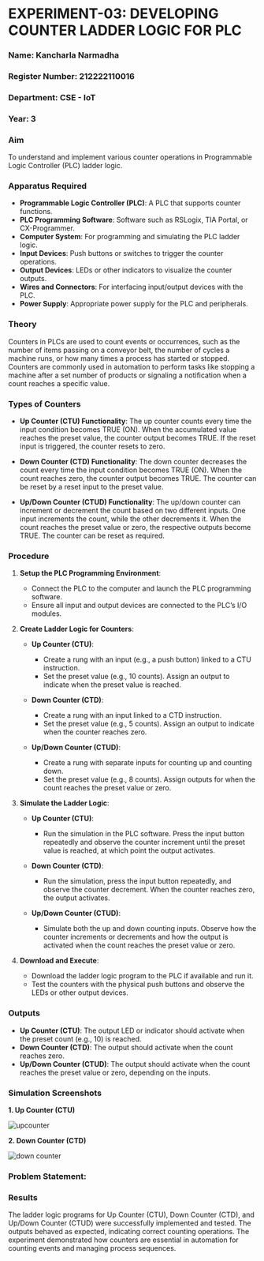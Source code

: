 # EXPERIMENT-03: DEVELOPING COUNTER LADDER LOGIC FOR PLC

### Name: Kancharla Narmadha 
### Register Number: 212222110016 
### Department: CSE - IoT  
### Year: 3

### Aim
To understand and implement various counter operations in Programmable Logic Controller (PLC) ladder logic.

### Apparatus Required
- **Programmable Logic Controller (PLC)**: A PLC that supports counter functions.
- **PLC Programming Software**: Software such as RSLogix, TIA Portal, or CX-Programmer.
- **Computer System**: For programming and simulating the PLC ladder logic.
- **Input Devices**: Push buttons or switches to trigger the counter operations.
- **Output Devices**: LEDs or other indicators to visualize the counter outputs.
- **Wires and Connectors**: For interfacing input/output devices with the PLC.
- **Power Supply**: Appropriate power supply for the PLC and peripherals.

### Theory
Counters in PLCs are used to count events or occurrences, such as the number of items passing on a conveyor belt, the number of cycles a machine runs, or how many times a process has started or stopped. Counters are commonly used in automation to perform tasks like stopping a machine after a set number of products or signaling a notification when a count reaches a specific value.

### Types of Counters
- **Up Counter (CTU) Functionality**:
  The up counter counts every time the input condition becomes TRUE (ON). When the accumulated value reaches the preset value, the counter output becomes TRUE. If the reset input is triggered, the counter resets to zero.

- **Down Counter (CTD) Functionality**:
  The down counter decreases the count every time the input condition becomes TRUE (ON). When the count reaches zero, the counter output becomes TRUE. The counter can be reset by a reset input to the preset value.

- **Up/Down Counter (CTUD) Functionality**:
  The up/down counter can increment or decrement the count based on two different inputs. One input increments the count, while the other decrements it. When the count reaches the preset value or zero, the respective outputs become TRUE. The counter can be reset as required.

### Procedure
1. **Setup the PLC Programming Environment**:
   - Connect the PLC to the computer and launch the PLC programming software.
   - Ensure all input and output devices are connected to the PLC’s I/O modules.

2. **Create Ladder Logic for Counters**:
   - **Up Counter (CTU)**:
     - Create a rung with an input (e.g., a push button) linked to a CTU instruction.
     - Set the preset value (e.g., 10 counts). Assign an output to indicate when the preset value is reached.
   
   - **Down Counter (CTD)**:
     - Create a rung with an input linked to a CTD instruction.
     - Set the preset value (e.g., 5 counts). Assign an output to indicate when the counter reaches zero.
   
   - **Up/Down Counter (CTUD)**:
     - Create a rung with separate inputs for counting up and counting down.
     - Set the preset value (e.g., 8 counts). Assign outputs for when the count reaches the preset value or zero.

3. **Simulate the Ladder Logic**:
   - **Up Counter (CTU)**:
     - Run the simulation in the PLC software. Press the input button repeatedly and observe the counter increment until the preset value is reached, at which point the output activates.
   
   - **Down Counter (CTD)**:
     - Run the simulation, press the input button repeatedly, and observe the counter decrement. When the counter reaches zero, the output activates.
   
   - **Up/Down Counter (CTUD)**:
     - Simulate both the up and down counting inputs. Observe how the counter increments or decrements and how the output is activated when the count reaches the preset value or zero.

4. **Download and Execute**:
   - Download the ladder logic program to the PLC if available and run it.
   - Test the counters with the physical push buttons and observe the LEDs or other output devices.

### Outputs
- **Up Counter (CTU)**: The output LED or indicator should activate when the preset count (e.g., 10) is reached.
- **Down Counter (CTD)**: The output should activate when the count reaches zero.
- **Up/Down Counter (CTUD)**: The output should activate when the count reaches the preset value or zero, depending on the inputs.

### Simulation Screenshots

**1. Up Counter (CTU)**

![upcounter](https://github.com/user-attachments/assets/6b93e40e-10c0-427e-9036-9fffcc38311e)

**2. Down Counter (CTD)**

![down counter](https://github.com/user-attachments/assets/11c13d33-f222-493d-b38d-61cd7557cdab)

### Problem Statement:


### Results
The ladder logic programs for Up Counter (CTU), Down Counter (CTD), and Up/Down Counter (CTUD) were successfully implemented and tested. The outputs behaved as expected, indicating correct counting operations. The experiment demonstrated how counters are essential in automation for counting events and managing process sequences.
